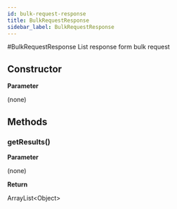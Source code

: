 ```yaml
---
id: bulk-request-response
title: BulkRequestResponse
sidebar_label: BulkRequestResponse
---
```


#BulkRequestResponse
List response form bulk request

## Constructor

**Parameter**

(none)

## Methods

### getResults()

**Parameter**

(none)

**Return**

ArrayList<Object\>